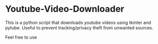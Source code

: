 # Youtube-Video-Downloader
This is a python script that downloads youtube videos using tkinter and pytube.
Useful to prevent tracking/privacy theft from unwanted sources.

Feel free to use
